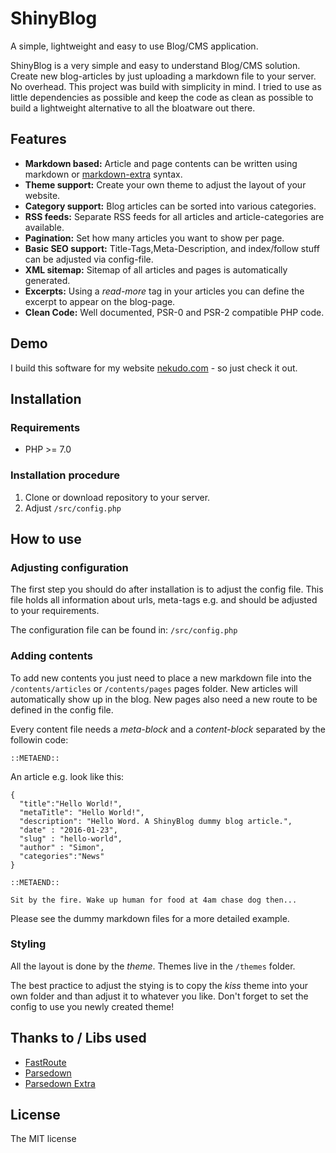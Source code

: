 # ShinyBlog

A simple, lightweight and easy to use Blog/CMS application.

ShinyBlog is a very simple and easy to understand Blog/CMS solution. Create new blog-articles by just uploading
a markdown file to your server. No overhead. This project was build with simplicity in mind. I tried to use as little
dependencies as possible and keep the code as clean as possible to build a lightweight alternative to all the bloatware
out there.

## Features

* __Markdown based:__ Article and page contents can be written using markdown or [markdown-extra](https://michelf.ca/projects/php-markdown/extra/) syntax.
* __Theme support:__ Create your own theme to adjust the layout of your website.
* __Category support:__ Blog articles can be sorted into various categories.
* __RSS feeds:__ Separate RSS feeds for all articles and article-categories are available.
* __Pagination:__ Set how many articles you want to show per page.
* __Basic SEO support:__ Title-Tags,Meta-Description, and index/follow stuff can be adjusted via config-file.
* __XML sitemap:__ Sitemap of all articles and pages is automatically generated.
* __Excerpts:__ Using a _read-more_ tag in your articles you can define the excerpt to appear on the blog-page.
* __Clean Code:__ Well documented, PSR-0 and PSR-2 compatible PHP code.

## Demo

I build this software for my website [nekudo.com](https://nekudo.com) - so just check it out.


## Installation

### Requirements

* PHP >= 7.0

### Installation procedure

1. Clone or download repository to your server.
2. Adjust `/src/config.php`

## How to use

### Adjusting configuration

The first step you should do after installation is to adjust the config file. This file holds all information
about urls, meta-tags e.g. and should be adjusted to your requirements.
 
The configuration file can be found in: `/src/config.php`

### Adding contents

To add new contents you just need to place a new markdown file into the `/contents/articles` or
`/contents/pages` pages folder. New articles will automatically show up in the blog. New pages also need a new
route to be defined in the config file.

Every content file needs a _meta-block_ and a _content-block_ separated by the followin code:

`::METAEND::`

An article e.g. look like this:

```
{
  "title":"Hello World!",
  "metaTitle": "Hello World!",
  "description": "Hello Word. A ShinyBlog dummy blog article.",
  "date" : "2016-01-23",
  "slug" : "hello-world",
  "author" : "Simon", 
  "categories":"News"
}

::METAEND::

Sit by the fire. Wake up human for food at 4am chase dog then...
```

Please see the dummy markdown files for a more detailed example.

### Styling

All the layout is done by the _theme_. Themes live in the `/themes` folder.

The best practice to adjust the stying is to copy the _kiss_ theme into your own folder and than adjust it to
whatever you like. Don't forget to set the config to use you newly created theme!

## Thanks to / Libs used

* [FastRoute](https://github.com/nikic/FastRoute)
* [Parsedown](https://github.com/erusev/parsedown)
* [Parsedown Extra](https://github.com/erusev/parsedown-extra)

## License

The MIT license